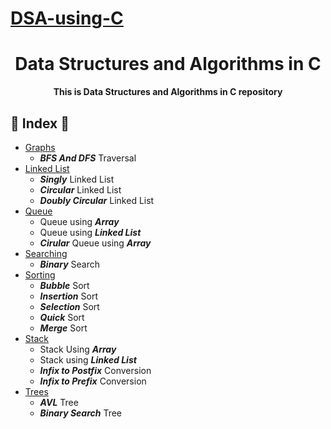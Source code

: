 # [DSA-using-C](https://github.com/SarveshPatil46/DSA-using-C)

<h1 align="center">Data Structures and Algorithms in C</h1>
<p align="center"><b>This is Data Structures and Algorithms in C repository</b>
</p>


## 🤜 Index 🤛

- [Graphs](https://github.com/SarveshPatil46/DSA-using-C/tree/main/Graphs)
  - ***BFS And DFS*** Traversal
- [Linked List](https://github.com/SarveshPatil46/DSA-using-C/tree/main/Linked%20Lists)
  - ***Singly*** Linked List
  - ***Circular*** Linked List
  - ***Doubly Circular*** Linked List
- [Queue](https://github.com/SarveshPatil46/DSA-using-C/tree/main/Queue)
   - Queue using ***Array***
   - Queue using ***Linked List***
   - ***Cirular*** Queue using ***Array***
- [Searching](https://github.com/SarveshPatil46/DSA-using-C/tree/main/Searching)
  - ***Binary*** Search
- [Sorting](https://github.com/SarveshPatil46/DSA-using-C/tree/main/Sorting) 
  - ***Bubble*** Sort
  - ***Insertion*** Sort
  - ***Selection*** Sort  
  - ***Quick*** Sort
  - ***Merge*** Sort
- [Stack](https://github.com/AnishLohiya/DSA-in-C/tree/master/Stack)
   - Stack Using ***Array***
   - Stack using ***Linked List***
   - ***Infix to Postfix*** Conversion
   - ***Infix to Prefix*** Conversion
- [Trees](https://github.com/SarveshPatil46/DSA-using-C/tree/main/Trees)
  - ***AVL*** Tree
  - ***Binary Search*** Tree
